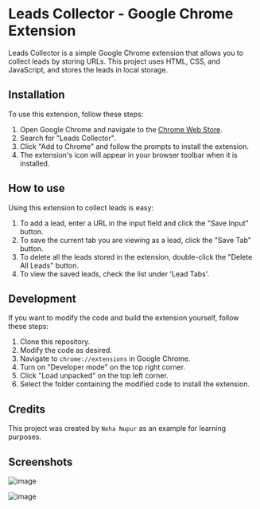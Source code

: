 # Leads Collector - Google Chrome Extension

Leads Collector is a simple Google Chrome extension that allows you to collect leads by storing URLs. This project uses HTML, CSS, and JavaScript, and stores the leads in local storage.

## Installation

To use this extension, follow these steps:

1. Open Google Chrome and navigate to the [Chrome Web Store](https://chrome.google.com/webstore).
2. Search for "Leads Collector".
3. Click "Add to Chrome" and follow the prompts to install the extension.
4. The extension's icon will appear in your browser toolbar when it is installed.

## How to use

Using this extension to collect leads is easy:

1. To add a lead, enter a URL in the input field and click the "Save Input" button.
2. To save the current tab you are viewing as a lead, click the "Save Tab" button.
3. To delete all the leads stored in the extension, double-click the "Delete All Leads" button.
4. To view the saved leads, check the list under 'Lead Tabs'.

## Development

If you want to modify the code and build the extension yourself, follow these steps:

1. Clone this repository.
2. Modify the code as desired.
3. Navigate to `chrome://extensions` in Google Chrome.
4. Turn on "Developer mode" on the top right corner.
5. Click "Load unpacked" on the top left corner.
6. Select the folder containing the modified code to install the extension.

## Credits

This project was created by `Neha Nupur` as an example for learning purposes.

## Screenshots

![image](https://github.com/neha-nupur/Leads-Collector/assets/110279038/019bf73d-e976-4c6f-aa25-0b630fae0ae3)

![image](https://github.com/neha-nupur/Leads-Collector/assets/110279038/7609321d-6ba2-4440-b4bf-6936c5543514)

